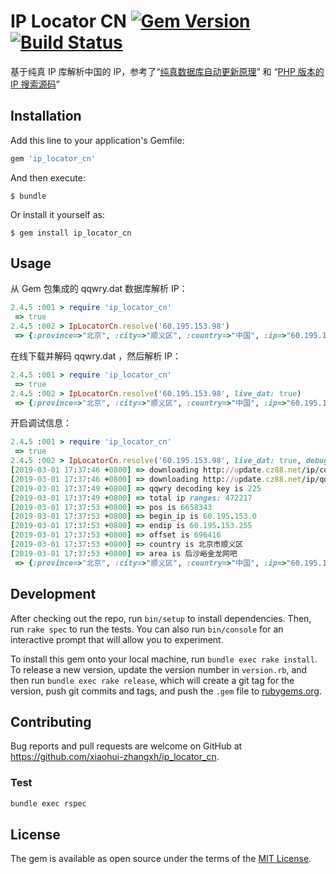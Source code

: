 # IP Locator CN [![Gem Version](https://badge.fury.io/rb/ip_locator_cn.svg)](https://badge.fury.io/rb/ip_locator_cn) [![Build Status](https://travis-ci.org/xiaohui-zhangxh/ip_locator_cn.svg?branch=master)](https://travis-ci.org/xiaohui-zhangxh/ip_locator_cn)

基于纯真 IP 库解析中国的 IP，参考了“[纯真数据库自动更新原理](https://github.com/shuax/QQWryUpdate/blob/master/update.php)” 和 “[PHP 版本的 IP 搜索源码](https://github.com/itbdw/ip-database/blob/master/src/IpLocation.php)”

## Installation

Add this line to your application's Gemfile:

```ruby
gem 'ip_locator_cn'
```

And then execute:

    $ bundle

Or install it yourself as:

    $ gem install ip_locator_cn

## Usage

从 Gem 包集成的 qqwry.dat 数据库解析 IP：

```ruby
2.4.5 :001 > require 'ip_locator_cn'
 => true
2.4.5 :002 > IpLocatorCn.resolve('60.195.153.98')
 => {:province=>"北京", :city=>"顺义区", :country=>"中国", :ip=>"60.195.153.98", :county=>"", :isp=>"", :area=>"中国北京顺义区后沙峪金龙网吧", :origin_country=>"北京市顺义区", :origin_area=>"后沙峪金龙网吧"}
```

在线下载并解码 qqwry.dat ，然后解析 IP：

```ruby
2.4.5 :001 > require 'ip_locator_cn'
 => true
2.4.5 :002 > IpLocatorCn.resolve('60.195.153.98', live_dat: true)
 => {:province=>"北京", :city=>"顺义区", :country=>"中国", :ip=>"60.195.153.98", :county=>"", :isp=>"", :area=>"中国北京顺义区后沙峪金龙网吧", :origin_country=>"北京市顺义区", :origin_area=>"后沙峪金龙网吧"}
```

开启调试信息：

```ruby
2.4.5 :001 > require 'ip_locator_cn'
 => true
2.4.5 :002 > IpLocatorCn.resolve('60.195.153.98', live_dat: true, debug: true)
[2019-03-01 17:37:46 +0800] => downloading http://update.cz88.net/ip/copywrite.rar
[2019-03-01 17:37:46 +0800] => downloading http://update.cz88.net/ip/qqwry.rar
[2019-03-01 17:37:49 +0800] => qqwry decoding key is 225
[2019-03-01 17:37:49 +0800] => total ip ranges: 472217
[2019-03-01 17:37:53 +0800] => pos is 6658343
[2019-03-01 17:37:53 +0800] => begin_ip is 60.195.153.0
[2019-03-01 17:37:53 +0800] => endip is 60.195.153.255
[2019-03-01 17:37:53 +0800] => offset is 696416
[2019-03-01 17:37:53 +0800] => country is 北京市顺义区
[2019-03-01 17:37:53 +0800] => area is 后沙峪金龙网吧
 => {:province=>"北京", :city=>"顺义区", :country=>"中国", :ip=>"60.195.153.98", :county=>"", :isp=>"", :area=>"中国北京顺义区后沙峪金龙网吧", :origin_country=>"北京市顺义区", :origin_area=>"后沙峪金龙网吧"}
```

## Development

After checking out the repo, run `bin/setup` to install dependencies. Then, run `rake spec` to run the tests. You can also run `bin/console` for an interactive prompt that will allow you to experiment.

To install this gem onto your local machine, run `bundle exec rake install`. To release a new version, update the version number in `version.rb`, and then run `bundle exec rake release`, which will create a git tag for the version, push git commits and tags, and push the `.gem` file to [rubygems.org](https://rubygems.org).

## Contributing

Bug reports and pull requests are welcome on GitHub at https://github.com/xiaohui-zhangxh/ip_locator_cn.

### Test

```bash
bundle exec rspec
```

## License

The gem is available as open source under the terms of the [MIT License](https://opensource.org/licenses/MIT).
